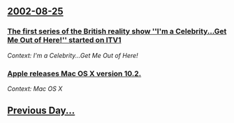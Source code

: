 ## [2002-08-25](/news/2002/08/25/index.md)

### [ The first series of the British reality show ''I'm a Celebrity...Get Me Out of Here!'' started on ITV1](/news/2002/08/25/the-first-series-of-the-british-reality-show-i-m-a-celebrity-get-me-out-of-here-started-on-itv1.md)
_Context: I'm a Celebrity...Get Me Out of Here!_

### [ Apple releases Mac OS X version 10.2.](/news/2002/08/25/apple-releases-mac-os-x-version-10-2.md)
_Context: Mac OS X_

## [Previous Day...](/news/2002/08/24/index.md)


